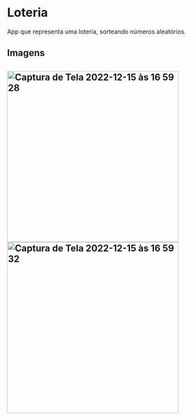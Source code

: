 # Loteria
App que representa uma loteria, sorteando números aleatórios.


<h2>Imagens<h2>
 
<img width="400" alt="Captura de Tela 2022-12-15 às 16 59 28" src="https://user-images.githubusercontent.com/107012585/207955391-8221e85c-59d6-46fe-8231-7454c5e2c618.png">

<img width="400" alt="Captura de Tela 2022-12-15 às 16 59 32" src="https://user-images.githubusercontent.com/107012585/207955401-6e3628b6-66c0-4592-8a87-2e6cd42fca6c.png">
